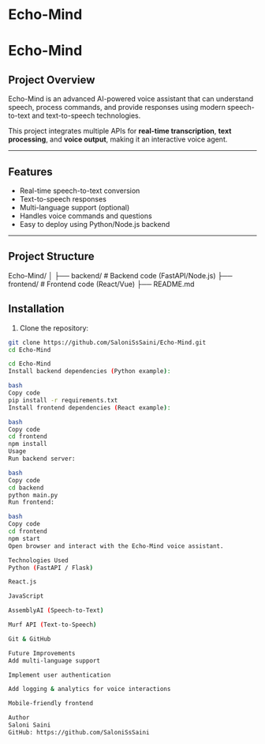 # Echo-Mind
# Echo-Mind

## Project Overview
Echo-Mind is an advanced AI-powered voice assistant that can understand speech, process commands, and provide responses using modern speech-to-text and text-to-speech technologies.  

This project integrates multiple APIs for **real-time transcription**, **text processing**, and **voice output**, making it an interactive voice agent.

---

## Features
- Real-time speech-to-text conversion
- Text-to-speech responses
- Multi-language support (optional)
- Handles voice commands and questions
- Easy to deploy using Python/Node.js backend

---

## Project Structure
Echo-Mind/
│
├── backend/ # Backend code (FastAPI/Node.js)
├── frontend/ # Frontend code (React/Vue)
├── README.md


## Installation
1. Clone the repository:
```bash
git clone https://github.com/SaloniSsSaini/Echo-Mind.git
cd Echo-Mind

cd Echo-Mind
Install backend dependencies (Python example):

bash
Copy code
pip install -r requirements.txt
Install frontend dependencies (React example):

bash
Copy code
cd frontend
npm install
Usage
Run backend server:

bash
Copy code
cd backend
python main.py
Run frontend:

bash
Copy code
cd frontend
npm start
Open browser and interact with the Echo-Mind voice assistant.

Technologies Used
Python (FastAPI / Flask)

React.js

JavaScript

AssemblyAI (Speech-to-Text)

Murf API (Text-to-Speech)

Git & GitHub

Future Improvements
Add multi-language support

Implement user authentication

Add logging & analytics for voice interactions

Mobile-friendly frontend

Author
Saloni Saini
GitHub: https://github.com/SaloniSsSaini

